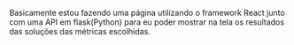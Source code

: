 Basicamente estou fazendo uma página utilizando o framework React junto com uma API em flask(Python) para eu poder mostrar na tela os resultados das soluções das métricas escolhidas.